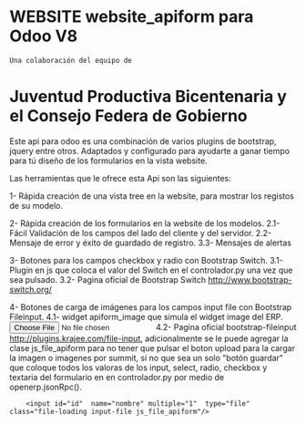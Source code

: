 WEBSITE
website_apiform para Odoo V8
====================
    Una colaboración del equipo de
Juventud Productiva Bicentenaria y el Consejo Federa de Gobierno
=========================

Este api para odoo es una combinación de varios plugins de bootstrap, jquery 
entre otros. Adaptados y configurado para ayudarte a ganar tiempo para tú diseño
de los formularios en la vista website. 


Las herramientas que le ofrece esta Api son las siguientes:

1- Rápida creación de una vista tree en la website, para mostrar los registos de su modelo. 

2- Rápida creación de los formularios en la website de los modelos.
    2.1- Fácil Validación de los campos del lado del cliente y del servidor.
    2.2- Mensaje de error y éxito de guardado de registro.
    3.3- Mensajes de alertas 

3- Botones para los campos checkbox y radio con Bootstrap Switch.
    3.1- Plugin en js que coloca el valor del Switch en el controlador.py una vez que sea pulsado.
    3.2- Pagina oficial de Bootstrap Switch http://www.bootstrap-switch.org/

4- Botones de carga de imágenes para los campos input file con Bootstrap Fileinput.
    4.1- widget apiform_image que simula el widget image del ERP.
        <input type="file" id="image1"  class="img-responsive" name="image"  widget="apiform_image" />
    4.2- Pagina oficial bootstrap-fileinput http://plugins.krajee.com/file-input, adicionalmente se le puede agregar
        la clase js_file_apiform para no tener que pulsar el boton upload para la cargar la imagen o imagenes por summit, 
        si no que sea un solo "botón guardar" que coloque todos los valoras de los input, select, radio, checkbox y textaria
        del formulario en en controlador.py por medio de openerp.jsonRpc().
         
        <input id="id"  name="nombre" multiple="1"  type="file" class="file-loading input-file js_file_apiform"/>

